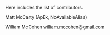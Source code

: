 Here includes the list of contributors.

Matt McCarty (ApEk, NoAvailableAlias)

William McCohen <william.mccohen@gmail.com> 
